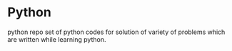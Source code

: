 # Python
python repo
 set  of python codes for solution of variety of problems which are  written while learning python.
